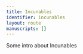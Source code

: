 ```yaml
---
title: Incunables
identifier: incunables
layout: route
manuscripts: []
---
```


Some intro about Incunables